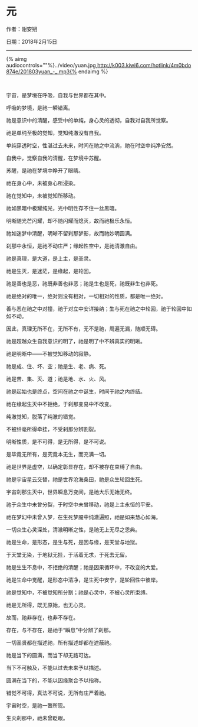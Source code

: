 # 元

作者：谢安朔

日期：2018年2月15日

--- 
{% aimg audiocontrols=""%}../video/yuan.jpg,http://k003.kiwi6.com/hotlink/4m0bdo874e/201803yuan_-_.mp3{% endaimg %}

<br />
 

宇宙，是梦境在呼吸，自我与世界都在其中。 

呼吸的梦境，是祂一瞬错离。 

 

祂是意识中的清醒，感受中的单纯，身心灵的透彻，自我对自我所觉察。 

祂是单纯至极的觉知，觉知纯澈没有自我。 

单纯穿透时空，性湛过去未来，时间在祂之中流淌，祂在时空中纯净安然。 

 

自我中，觉察自我的清醒，在梦境中苏醒。 

苏醒，是祂在梦境中睁开了眼睛。 

 

祂在身心中，未被身心所浸染。 

祂在觉知中，未被觉知所移动。 

 

祂如黑暗中极耀纯光，光中明性存不住一丝黑暗。 

明晰随光芒闪耀，却不随闪耀而熄灭，故而祂极乐永恒。 

祂如迷梦中清醒，明晰不留刹那梦影，故而祂妙明圆满。 

 

刹那中永恒，是祂不动庄严；缘起性空中，是祂清澈自由。 

 

祂是真理，是大道，是上主，是圣灵。 

祂是生灭，是迷茫，是缘起，是轮回。 

 

祂是善也是恶，祂既非善也非恶；祂是生也是死，祂既非生也非死。 

祂是绝对的唯一，绝对则没有相对，一切相对的性质，都是唯一绝对。 

 

善与恶在祂之中对撞，祂于对立中安详接纳；生与死在祂之中轮回，祂于轮回中如如不动。 

因此，真理无所不在，无所不有，无不是祂，周遍无漏，随顺无碍。 

 

祂是超越众生自我意识的明了，祂是明了中不辨真实的明晰。 

祂是明晰中——不被觉知移动的寂静。 

 

祂是成、住、坏、空；祂是生、老、病、死。 

祂是苦、集、灭、道；祂是地、水、火、风。 

 

祂是起始也是终点，空间在祂之中诞生，时间于祂之内终结。 

祂在缘起生灭中不拒绝，于刹那变易中不改变。 

 

纯澈觉知，脱落了纯澈的错觉。 

不被纤毫所得牵挂，不受刹那分辨割裂。 

 

明晰性质，是不可得，是无所得，是不可说。 

是毕竟无所有，是究竟本无生，而充满一切。 

 

祂是世界是虚空，以确定彰显存在，却不被存在束缚了自由。 

祂是宇宙星云交替，祂是世界沧海桑田，祂是众生轮回生死。 

宇宙刹那生灭中，世界瞬息万变间，是祂大乐无始无终。 

 

祂于众生中未曾分裂，于时空中未曾移动，祂是上主永恒的平安。 

祂在梦幻中未曾入梦，在生死梦魇中纯澈遍照，祂是如来慧心如海。 

一切众生心灵深处，清澈明晰之性，是祂无上无尽之恩典。 

 

祂是生命，是形态，是生与死，是因与缘，是天堂与地狱。 

于天堂无染，于地狱无挂，于活着无求，于死去无留。 

 

祂是生生不息中，不拒绝的清醒；祂是因果循环中，不改变的大爱。 

祂是生命中觉醒，是形态中清净，是生死中安宁，是轮回性中彼岸。 

 

祂是觉知中，不被觉知所分割；祂是心灵中，不被心灵所束缚。 

祂是无所得，既无原始，也无心灵。 

 

故而，祂非存在，也非不存在。 

存在，与不存在，是祂于“瞬息”中分辨了刹那。 

 

一切圣贤都在描述祂，所有描述却都在遮蔽祂。 

祂是当下的圆满，而当下却无路可达。 

 

当下不可触及，不能以过去未来予以描述。 

圆满在当下的，不能以因缘聚合予以指称。 

 

错觉不可得，真法不可说，无所有庄严着祂。 

宇宙时空，是祂一瞥所现。 

生灭刹那中，祂未曾眨眼。
